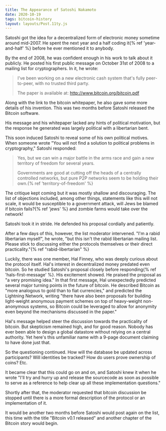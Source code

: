 ```yaml
---
title: The Appearance of Satoshi Nakamoto
date: 2020-10-19
tags: bitcoin-history
layout: layouts/Post.11ty.js
---
```


Satoshi got the idea for a decentralized form of electronic
money sometime around mid-2007. He spent the next year and a
half coding it{% ref 'year-and-half' %} before he ever
mentioned it to anybody.

By the end of 2008, he was confident enough in his work to
talk about it publicly. He posted his first public message
on October 31st of 2008 to a mailing list for
cryptographers. In it, he wrote:

> I've been working on a new electronic cash system that's
> fully peer-to-peer, with no trusted third party.
>
> The paper is available at:
> <http://www.bitcoin.org/bitcoin.pdf>

Along with the link to the bitcoin whitepaper, he also gave
some more details of his invention. This was two months
before Satoshi released the Bitcoin software.

His message and his whitepaper lacked any hints of political
motivation, but the response he generated was largely
political with a libertarian bent.

This soon induced Satoshi to reveal some of his own
political motives. When someone wrote "You will not find a
solution to political problems in cryptography," Satoshi
responded:

> Yes, but we can win a major battle in the arms race and
> gain a new territory of freedom for several years.
>
> Governments are good at cutting off the heads of a
> centrally controlled networks, but pure P2P networks seem
> to be holding their own.{% ref 'territory-of-freedom' %}

The critique kept coming but it was mostly shallow and
discouraging. The list of objections included, among other
things, statements like this will not scale, it would be
susceptible to a government attack, will Jews be blamed if
bitcoin fails?{% ref 'jews' %} and zombie farms would take
over the network!

Satoshi took it in stride. He defended his proposal
cordially and patiently.

After a few days of this, however, the list moderator
intervened. "I'm a rabid libertarian myself", he wrote, "but
this isn't the rabid libertarian mailing list. Please stick
to discussing either the protocols themselves or their
direct practicality."{% ref "rabid-libertarian" %}

Luckily, there was one member, Hal Finney, who was deeply
curious about the protocol itself. Hal's interest in
decentralized money predated even bitcoin. So he studied
Satoshi's proposal closely before
responding{% ref 'hals-first-message' %}. His excitement
showed. He praised the proposal as "a very promising idea."
In that first message, Hal unexpectedly predicted several
major turning points in the future of bitcoin. He described
Bitcoin as "more analogous to gold than to fiat currencies,"
and predicted the Lightning Network, writing "there have
also been proposals for building light-weight anonymous
payment schemes on top of heavy-weight non-anonymous
systems, so Bitcoin could be leveraged to allow for
anonymity even beyond the mechanisms discussed in the
paper."

Hal's message helped steer the discussion towards the
practicality of bitcoin. But skepticism remained high, and
for good reason. Nobody has ever been able to design a
global datastore without relying on a central authority. Yet
here's this unfamiliar name with a 9-page document claiming
to have done just that.

So the questioning continued. How will the database be
updated across participants? Will identities be tracked? How
do users prove ownership of coins? Etc.

It became clear that this could go on and on, and Satoshi
knew it when he wrote "I'll try and hurry up and release the
sourcecode as soon as possible to serve as a reference to
help clear up all these implementation questions."

Shortly after that, the moderator requested that bitcoin
discussion be stopped until there is a more formal
description of the protocol or an implementation of it.

It would be another two months before Satoshi would post
again on the list, this time with the title "Bitcoin v0.1
released" and another chapter of the Bitcoin story would
begin.

<!--
references:
  - jews: https://www.metzdowd.com/pipermail/cryptography/2008-November/014819.html
  - hals-first-message: https://www.metzdowd.com/pipermail/cryptography/2008-November/014827.html
  - rabid-libertarian: https://www.metzdowd.com/pipermail/cryptography/2008-November/014824.html
  - territory-of-freedom: https://www.metzdowd.com/pipermail/cryptography/2008-November/014823.html
  - year-and-half: https://www.metzdowd.com/pipermail/cryptography/2008-November/014863.html
  - scammer: https://www.ofnumbers.com/2018/10/01/interview-with-ray-dillinger/
-->
